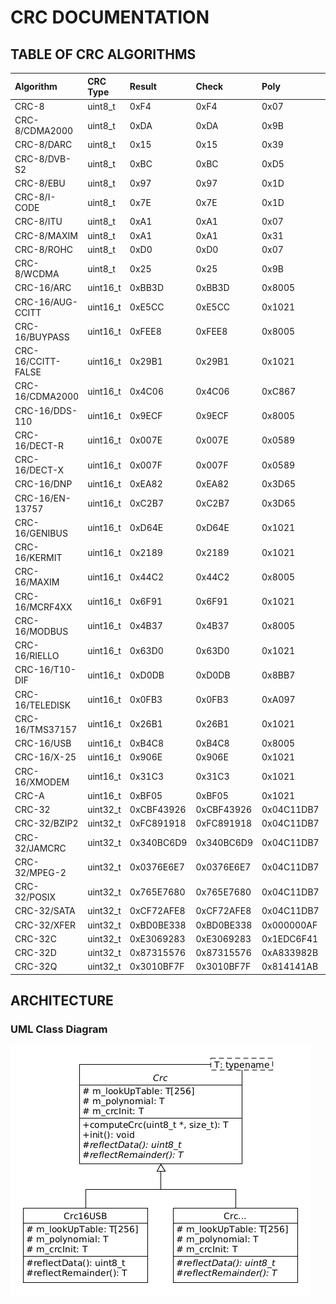 # CRC DOCUMENTATION

## TABLE OF CRC ALGORITHMS

| Algorithm          | CRC Type | Result     | Check      | Poly       | Init       | RefIn  | RefOut | XorOut     |
|:-------------------|:---------|:-----------|:-----------|:-----------|:-----------|:-------|:-------|:-----------|
| CRC-8              | uint8_t  | 0xF4       | 0xF4       | 0x07       | 0x00000000 | false  | false  | 0x00       |
| CRC-8/CDMA2000     | uint8_t  | 0xDA       | 0xDA       | 0x9B       | 0xFF       | false  | false  | 0x00       |
| CRC-8/DARC         | uint8_t  | 0x15       | 0x15       | 0x39       | 0x00       | true   | true   | 0x00       |
| CRC-8/DVB-S2       | uint8_t  | 0xBC       | 0xBC       | 0xD5       | 0x00       | false  | false  | 0x00       |
| CRC-8/EBU          | uint8_t  | 0x97       | 0x97       | 0x1D       | 0xFF       | true   | true   | 0x00       |
| CRC-8/I-CODE       | uint8_t  | 0x7E       | 0x7E       | 0x1D       | 0xFD       | false  | false  | 0x00       |
| CRC-8/ITU          | uint8_t  | 0xA1       | 0xA1       | 0x07       | 0x00       | false  | false  | 0x55       |
| CRC-8/MAXIM        | uint8_t  | 0xA1       | 0xA1       | 0x31       | 0x00       | true   | true   | 0x00       |
| CRC-8/ROHC         | uint8_t  | 0xD0       | 0xD0       | 0x07       | 0xFF       | true   | true   | 0x00       |
| CRC-8/WCDMA        | uint8_t  | 0x25       | 0x25       | 0x9B       | 0x00       | true   | true   | 0x00       |
| CRC-16/ARC         | uint16_t | 0xBB3D     | 0xBB3D     | 0x8005     | 0x0000     | true   | true   | 0x0000     |
| CRC-16/AUG-CCITT   | uint16_t | 0xE5CC     | 0xE5CC     | 0x1021     | 0x1D0F     | false  | false  | 0x0000     |
| CRC-16/BUYPASS     | uint16_t | 0xFEE8     | 0xFEE8     | 0x8005     | 0x0000     | false  | false  | 0x0000     |
| CRC-16/CCITT-FALSE | uint16_t | 0x29B1     | 0x29B1     | 0x1021     | 0xFFFF     | false  | false  | 0x0000     |
| CRC-16/CDMA2000    | uint16_t | 0x4C06     | 0x4C06     | 0xC867     | 0xFFFF     | false  | false  | 0x0000     |
| CRC-16/DDS-110     | uint16_t | 0x9ECF     | 0x9ECF     | 0x8005     | 0x800D     | false  | false  | 0x0000     |
| CRC-16/DECT-R      | uint16_t | 0x007E     | 0x007E     | 0x0589     | 0x0000     | false  | false  | 0x0001     |
| CRC-16/DECT-X      | uint16_t | 0x007F     | 0x007F     | 0x0589     | 0x0000     | false  | false  | 0x0000     |
| CRC-16/DNP         | uint16_t | 0xEA82     | 0xEA82     | 0x3D65     | 0x0000     | true   | true   | 0xFFFF     |
| CRC-16/EN-13757    | uint16_t | 0xC2B7     | 0xC2B7     | 0x3D65     | 0x0000     | false  | false  | 0xFFFF     |
| CRC-16/GENIBUS     | uint16_t | 0xD64E     | 0xD64E     | 0x1021     | 0xFFFF     | false  | false  | 0xFFFF     |
| CRC-16/KERMIT      | uint16_t | 0x2189     | 0x2189     | 0x1021     | 0x0000     | true   | true   | 0x0000     |
| CRC-16/MAXIM       | uint16_t | 0x44C2     | 0x44C2     | 0x8005     | 0x0000     | true   | true   | 0xFFFF     |
| CRC-16/MCRF4XX     | uint16_t | 0x6F91     | 0x6F91     | 0x1021     | 0xFFFF     | true   | true   | 0x0000     |
| CRC-16/MODBUS      | uint16_t | 0x4B37     | 0x4B37     | 0x8005     | 0xFFFF     | true   | true   | 0x0000     |
| CRC-16/RIELLO      | uint16_t | 0x63D0     | 0x63D0     | 0x1021     | 0xB2AA     | true   | true   | 0x0000     |
| CRC-16/T10-DIF     | uint16_t | 0xD0DB     | 0xD0DB     | 0x8BB7     | 0x0000     | false  | false  | 0x0000     |
| CRC-16/TELEDISK    | uint16_t | 0x0FB3     | 0x0FB3     | 0xA097     | 0x0000     | false  | false  | 0x0000     |
| CRC-16/TMS37157    | uint16_t | 0x26B1     | 0x26B1     | 0x1021     | 0x89EC     | true   | true   | 0x0000     |
| CRC-16/USB         | uint16_t | 0xB4C8     | 0xB4C8     | 0x8005     | 0xFFFF     | true   | true   | 0xFFFF     |
| CRC-16/X-25        | uint16_t | 0x906E     | 0x906E     | 0x1021     | 0xFFFF     | true   | true   | 0xFFFF     |
| CRC-16/XMODEM      | uint16_t | 0x31C3     | 0x31C3     | 0x1021     | 0x0000     | false  | false  | 0x0000     |
| CRC-A              | uint16_t | 0xBF05     | 0xBF05     | 0x1021     | 0xC6C6     | true   | true   | 0x0000     |
| CRC-32             | uint32_t | 0xCBF43926 | 0xCBF43926 | 0x04C11DB7 | 0xFFFFFFFF | true   | true   | 0xFFFFFFFF |
| CRC-32/BZIP2       | uint32_t | 0xFC891918 | 0xFC891918 | 0x04C11DB7 | 0xFFFFFFFF | false  | false  | 0xFFFFFFFF |
| CRC-32/JAMCRC      | uint32_t | 0x340BC6D9 | 0x340BC6D9 | 0x04C11DB7 | 0xFFFFFFFF | true   | true   | 0x00000000 |
| CRC-32/MPEG-2      | uint32_t | 0x0376E6E7 | 0x0376E6E7 | 0x04C11DB7 | 0xFFFFFFFF | false  | false  | 0x00000000 |
| CRC-32/POSIX       | uint32_t | 0x765E7680 | 0x765E7680 | 0x04C11DB7 | 0x00000000 | false  | false  | 0xFFFFFFFF |
| CRC-32/SATA        | uint32_t | 0xCF72AFE8 | 0xCF72AFE8 | 0x04C11DB7 | 0x52325032 | false  | false  | 0x00000000 |
| CRC-32/XFER        | uint32_t | 0xBD0BE338 | 0xBD0BE338 | 0x000000AF | 0x00000000 | false  | false  | 0x00000000 |
| CRC-32C            | uint32_t | 0xE3069283 | 0xE3069283 | 0x1EDC6F41 | 0xFFFFFFFF | true   | true   | 0xFFFFFFFF |
| CRC-32D            | uint32_t | 0x87315576 | 0x87315576 | 0xA833982B | 0xFFFFFFFF | true   | true   | 0xFFFFFFFF |
| CRC-32Q            | uint32_t | 0x3010BF7F | 0x3010BF7F | 0x814141AB | 0x00000000 | false  | false  | 0x00000000 |

## ARCHITECTURE

### UML Class Diagram

![Image cannot be displayed](./architecture.png "CRC UML Template Desing Pattern")